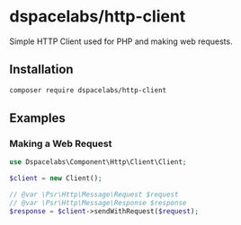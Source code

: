 dspacelabs/http-client
======================

Simple HTTP Client used for PHP and making web requests.

## Installation

```bash
composer require dspacelabs/http-client
```

## Examples

### Making a Web Request

```php
use Dspacelabs\Component\Http\Client\Client;

$client = new Client();

// @var \Psr\Http\Message\Request $request
// @var \Psr\Http\Message\Response $response
$response = $client->sendWithRequest($request);
```
